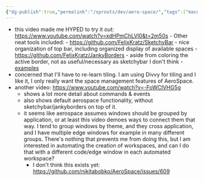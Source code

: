 ```yaml
---
{"dg-publish":true,"permalink":"/sprouts/dev/aero-space/","tags":["macos","spaces"],"created":"2025-01-07T10:26:45.847-06:00","updated":"2025-01-07T14:12:11.072-06:00"}
---
```


- this video made me HYPED to try it out: https://www.youtube.com/watch?v=xdHPmChLVl0&t=2m50s
		- Other neat tools included: 
			- https://github.com/FelixKratz/SketchyBar
				- nice organization of top bar, including organized display of available spaces
			- https://github.com/FelixKratz/JankyBorders
				- aside from coloring the active border, not as useful/necessary as sketchybar I don't think
				- [examples](https://github.com/FelixKratz/SketchyBar/discussions/47)
- concerned that I'll have to re-learn tiling. I am using Divvy for tiIing and I like it, I only really want the space management features of AeroSpace.
- another video: https://www.youtube.com/watch?v=-FoWClVHG5g
	- shows a lot more detail about commands & events
	- also shows default aerospace functionality, without sketchybar/jankyborders on top of it.
	- it seems like aerospace assumes windows should be grouped by application, or at least this video demoes ways to connect them that way. I tend to group windows by theme, and they cross application, and I have multiple edge windows for example in many different groups. There's nothing that prevents me from doing this, but I am interested in automating the creation of workspaces, and can I do that with a different code/edge window in each automated workspace?
		- I don't think this exists yet: https://github.com/nikitabobko/AeroSpace/issues/609



